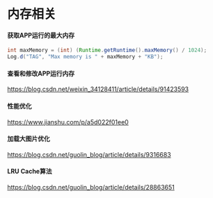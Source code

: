 # 内存相关

#### 获取APP运行的最大内存
```java
int maxMemory = (int) (Runtime.getRuntime().maxMemory() / 1024);
Log.d("TAG", "Max memory is " + maxMemory + "KB");
```

#### 查看和修改APP运行内存
https://blog.csdn.net/weixin_34128411/article/details/91423593


#### 性能优化
https://www.jianshu.com/p/a5d022f01ee0


#### 加载大图片优化
https://blog.csdn.net/guolin_blog/article/details/9316683


#### LRU Cache算法
https://blog.csdn.net/guolin_blog/article/details/28863651